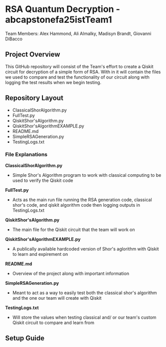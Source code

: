 # RSA Quantum Decryption - abcapstonefa25istTeam1
Team Members: Alex Hammond, Ali Almalky, Madisyn Brandt, Giovanni DiBacco

## Project Overview
  This GitHub repository will consist of the Team's effort to create a Qiskit circuit for decryption of a simple form of RSA. With in it will contain the files we used to compare and test the functionality of our circuit along with logging the test results when we begin testing.

## Repository Layout
- ClassicalShorAlgorithm.py
- FullTest.py
- QiskitShor'sAlgorithm.py
- QiskitShor'sAlgorithmEXAMPLE.py
- README.md
- SimpleRSAGeneration.py
- TestingLogs.txt

### File Explanations
**ClassicalShorAlgorithm.py**
- Simple Shor's Algorithm program to work with classical computing to be used to verify the Qiskit code

**FullTest.py**
- Acts as the main run file running the RSA generation code, classical shor's code, and qiskit algorithm code then logging outputs in TestingLogs.txt

**QiskitShor'sAlgorithm.py**
- The main file for the Qiskit circuit that the team will work on

**QiskitShor'sAlgorithmEXAMPLE.py**
- A publically available hardcoded version of Shor's aglorithm with Qiskit to learn and expirement on

**README.md**
- Overview of the project along with important information

**SimpleRSAGeneration.py**
- Meant to act as a way to easily test both the classical shor's algorithm and the one our team will create with Qiskit

**TestingLogs.txt**
- Will store the values when testing classical and/ or our team's custom Qiskit circuit to compare and learn from

## Setup Guide
